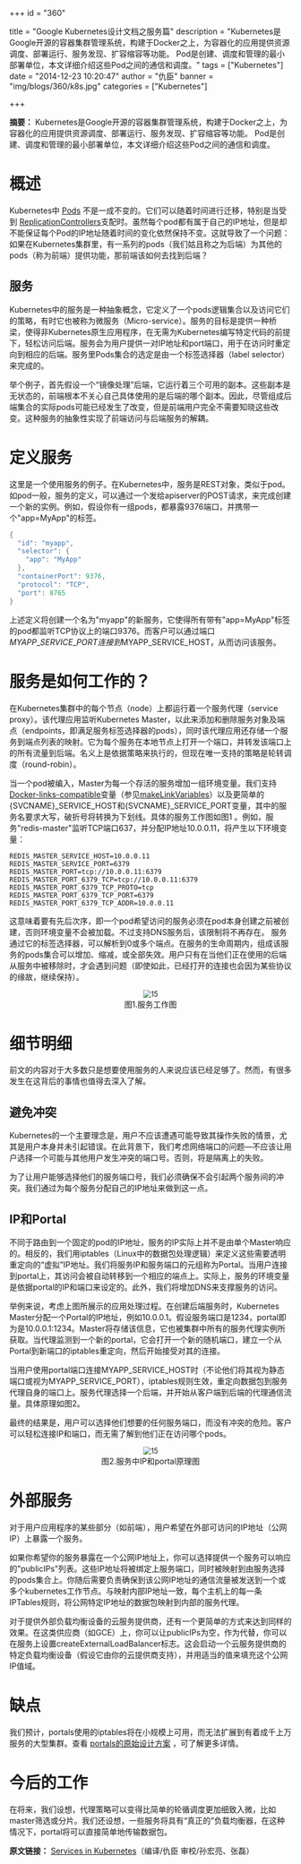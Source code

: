 +++
id = "360"

title = "Google Kubernetes设计文档之服务篇"
description = "Kubernetes是Google开源的容器集群管理系统，构建于Docker之上，为容器化的应用提供资源调度、部署运行、服务发现、扩容缩容等功能。 Pod是创建、调度和管理的最小部署单位，本文详细介绍这些Pod之间的通信和调度。"
tags = ["Kubernetes"]
date = "2014-12-23 10:20:47"
author = "仇臣"
banner = "img/blogs/360/k8s.jpg"
categories = ["Kubernetes"]

+++

**摘要：** Kubernetes是Google开源的容器集群管理系统，构建于Docker之上，为容器化的应用提供资源调度、部署运行、服务发现、扩容缩容等功能。 Pod是创建、调度和管理的最小部署单位，本文详细介绍这些Pod之间的通信和调度。

<!--more-->

**概述**
======

Kubernetes中 [Pods](https://github.com/GoogleCloudPlatform/kubernetes/blob/master/docs/pods.md) 不是一成不变的。它们可以随着时间进行迁移，特别是当受到 [ReplicationControllers](https://github.com/GoogleCloudPlatform/kubernetes/blob/master/docs/replication-controller.md)支配时。虽然每个pod都有属于自己的IP地址，但是却不能保证每个Pod的IP地址随着时间的变化依然保持不变。这就导致了一个问题：如果在Kubernetes集群里，有一系列的pods（我们姑且称之为后端）为其他的pods（称为前端）提供功能，那前端该如何去找到后端？

**服务**
------

Kubernetes中的服务是一种抽象概念，它定义了一个pods逻辑集合以及访问它们的策略，有时它也被称为微服务（Micro-service）。服务的目标是提供一种桥梁，使得非Kubernetes原生应用程序，在无需为Kubernetes编写特定代码的前提下，轻松访问后端。服务会为用户提供一对IP地址和port端口，用于在访问时重定向到相应的后端。服务里Pods集合的选定是由一个标签选择器（label selector）来完成的。 

举个例子，首先假设一个“镜像处理”后端，它运行着三个可用的副本。这些副本是无状态的，前端根本不关心自己具体使用的是后端的哪个副本。因此，尽管组成后端集合的实际pods可能已经发生了改变，但是前端用户完全不需要知晓这些改变。这种服务的抽象性实现了前端访问与后端服务的解耦。

**定义服务**
========

这里是一个使用服务的例子。在Kubernetes中，服务是REST对象，类似于pod。如pod一般，服务的定义，可以通过一个发给apiserver的POST请求，来完成创建一个新的实例。例如，假设你有一组pods，都暴露9376端口，并携带一个"app=MyApp"的标签。

~~~go
{
  "id": "myapp",
  "selector": {
    "app": "MyApp"
  },
  "containerPort": 9376,
  "protocol": "TCP",
  "port": 8765
}
~~~

上述定义将创建一个名为"myapp"的新服务，它使得所有带有"app=MyApp"标签的pod都监听TCP协议上的端口9376。而客户可以通过端口$MYAPP\_SERVICE\_PORT连接到$MYAPP\_SERVICE\_HOST，从而访问该服务。

**服务是如何工作的？**
=============

在Kubernetes集群中的每个节点（node）上都运行着一个服务代理（service proxy）。该代理应用监听Kubernetes Master，以此来添加和删除服务对象及端点（endpoints，即满足服务标签选择器的pods），同时该代理应用还存储一个服务到端点列表的映射。它为每个服务在本地节点上打开一个端口，并转发该端口上的所有流量到后端。名义上是依据策略来执行的，但现在唯一支持的策略是轮转调度（round-robin）。 

当一个pod被编入，Master为每一个存活的服务增加一组环境变量。我们支持[Docker-links-compatible](https://docs.docker.com/userguide/dockerlinks/)变量（参见[makeLinkVariables](https://github.com/GoogleCloudPlatform/kubernetes/blob/master/pkg/kubelet/envvars/envvars.go#L49)）以及更简单的{SVCNAME}\_SERVICE\_HOST和{SVCNAME}\_SERVICE\_PORT变量，其中的服务名要求大写，破折号将转换为下划线。具体的服务工作图如图1 。例如，服务"redis-master"监听TCP端口637，并分配IP地址10.0.0.11，将产生以下环境变量：

```shell
REDIS_MASTER_SERVICE_HOST=10.0.0.11
REDIS_MASTER_SERVICE_PORT=6379
REDIS_MASTER_PORT=tcp://10.0.0.11:6379
REDIS_MASTER_PORT_6379_TCP=tcp://10.0.0.11:6379
REDIS_MASTER_PORT_6379_TCP_PROTO=tcp
REDIS_MASTER_PORT_6379_TCP_PORT=6379
REDIS_MASTER_PORT_6379_TCP_ADDR=10.0.0.11
```

这意味着要有先后次序，即一个pod希望访问的服务必须在pod本身创建之前被创建，否则环境变量不会被加载。不过支持DNS服务后，该限制将不再存在。 服务通过它的标签选择器，可以解析到0或多个端点。在服务的生命周期内，组成该服务的pods集合可以增加、缩减，或全部失效。用户只有在当他们正在使用的后端从服务中被移除时，才会遇到问题（即使如此，已经打开的连接也会因为某些协议的缘故，继续保持）。

<center>
<img src="https://res.cloudinary.com/rachel725/image/upload/v1605771029/sel/15_uaebdt.png" alt="15" style="zoom:90%;" />
</center>
<center>图1.服务工作图</center>

**细节明细**
========

前文的内容对于大多数只是想要使用服务的人来说应该已经足够了。然而，有很多发生在这背后的事情也值得去深入了解。

**避免冲突**
--------

Kubernetes的一个主要理念是，用户不应该遭遇可能导致其操作失败的情景，尤其是用户本身并未引起错误。在此背景下，我们考虑网络端口的问题—不应该让用户选择一个可能与其他用户发生冲突的端口号。否则，将是隔离上的失败。 

为了让用户能够选择他们的服务端口号，我们必须确保不会引起两个服务间的冲突。我们通过为每个服务分配自己的IP地址来做到这一点。

**IP和Portal**
-------------

不同于路由到一个固定的pod的IP地址，服务的IP实际上并不是由单个Master响应的。相反的，我们用iptables（Linux中的数据包处理逻辑）来定义这些需要透明重定向的“虚拟”IP地址。我们将服务IP和服务端口的元组称为Portal。当用户连接到portal上，其访问会被自动转移到一个相应的端点上。实际上，服务的环境变量是依据portal的IP和端口来设定的。此外，我们将增加DNS来支撑服务的访问。 

举例来说，考虑上图所展示的应用处理过程。在创建后端服务时，Kubernetes Master分配一个Portal的IP地址，例如10.0.0.1。假设服务端口是1234，portal即为是10.0.0.1:1234。Master将存储该信息，它也被集群中所有的服务代理实例所获取。当代理监测到一个新的portal，它会打开一个新的随机端口，建立一个从Portal到新端口的iptables重定向，然后开始接受对其的连接。 

当用户使用portal端口连接MYAPP\_SERVICE\_HOST时（不论他们将其视为静态端口或视为MYAPP\_SERVICE\_PORT），iptables规则生效，重定向数据包到服务代理自身的端口上。服务代理选择一个后端，并开始从客户端到后端的代理通信流量。具体原理如图2。 

最终的结果是，用户可以选择他们想要的任何服务端口，而没有冲突的危险。客户可以轻松连接IP和端口，而无需了解到他们正在访问哪个pods。
<center>
<img src="https://res.cloudinary.com/rachel725/image/upload/v1605771068/sel/16_wifcuu.png" alt="15" style="zoom:90%;" />
</center>
<center>图2.服务中IP和portal原理图</center>

**外部服务**
========

对于用户应用程序的某些部分（如前端），用户希望在外部可访问的IP地址（公网IP）上暴露一个服务。 

如果你希望你的服务暴露在一个公网IP地址上，你可以选择提供一个服务可以响应的"publicIPs"列表。这些IP地址将被绑定上服务端口，同时被映射到由服务选择的pods集合上。你随后需要负责确保到该公网IP地址的通信流量被发送到一个或多个kubernetes工作节点。与映射内部IP地址一致，每个主机上的每一条IPTables规则，将公网特定IP地址的数据包映射到内部的服务代理。 

对于提供外部负载均衡设备的云服务提供商，还有一个更简单的方式来达到同样的效果。在这类供应商（如GCE）上，你可以让publicIPs为空，作为代替，你可以在服务上设置createExternalLoadBalancer标志。这会启动一个云服务提供商的特定负载均衡设备（假设它由你的云提供商支持），并用适当的值来填充这个公网IP值域。

**缺点**
======

我们预计，portals使用的iptables将在小规模上可用，而无法扩展到有着成千上万服务的大型集群。查看 [portals的原始设计方案](https://github.com/GoogleCloudPlatform/kubernetes/issues/1107) ，可了解更多详情。

**今后的工作**
=========

在将来，我们设想，代理策略可以变得比简单的轮循调度更加细致入微，比如master筛选或分片。我们还设想，一些服务将具有“真正的”负载均衡器，在这种情况下，portal将可以直接简单地传输数据包。 

**原文链接：**
[Services in Kubernetes](https://github.com/GoogleCloudPlatform/kubernetes/blob/master/docs/services.md)（编译/仇臣 审校/孙宏亮、张磊）